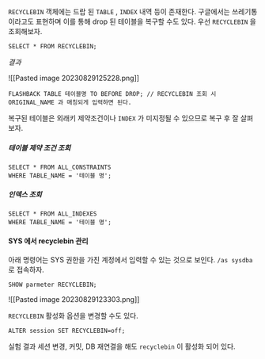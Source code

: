 
`RECYCLEBIN` 객체에는 드랍 된 `TABLE` , `INDEX` 내역 등이 존재한다. 구글에서는 쓰레기통이라고도 표현하며 이를 통해 drop 된 테이블을 복구할 수도 있다. 우선 `RECYCLEBIN` 을 조회해보자.


```
SELECT * FROM RECYCLEBIN;
```


*결과*

![[Pasted image 20230829125228.png]]


```
FLASHBACK TABLE 테이블명 TO BEFORE DROP; // RECYCLEBIN 조회 시 ORIGINAL_NAME 과 매칭되게 입력하면 된다. 
```


복구된 테이블은 외래키 제약조건이나 `INDEX` 가 미지정될 수 있으므로 복구 후 잘 살펴보자. 

##### 테이블 제약 조건 조회

```
SELECT * FROM ALL_CONSTRAINTS
WHERE TABLE_NAME = '테이블 명';
```


##### 인덱스 조회

```
SELECT * FROM ALL_INDEXES 
WHERE TABLE_NAME = '테이블 명';
```


#### SYS 에서 recyclebin 관리

아래 명령어는 SYS 권한을 가진 계정에서 입력할 수 있는 것으로 보인다. `/as sysdba` 로 접속하자.


```
SHOW parmeter RECYCLEBIN;
```


![[Pasted image 20230829123303.png]]


`RECYCLEBIN` 활성화 옵션을 변경할 수도 있다.

```
ALTER session SET RECYCLEBIN=off;
```


실험 결과 세션 변경, 커밋, DB 재연결을 해도 `recyclebin` 이 활성화 되어 있다.

